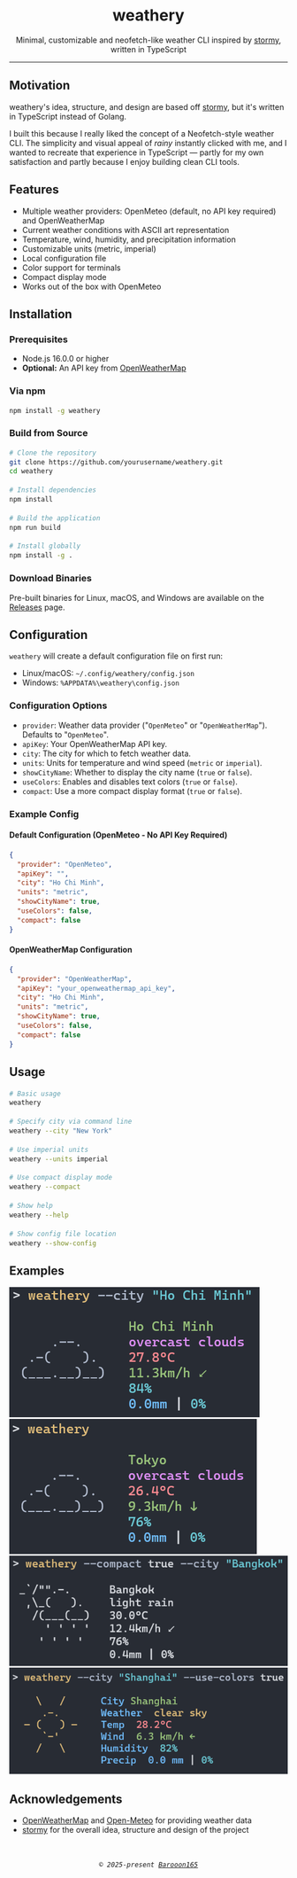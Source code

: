 <h1 align="center">weathery</h1>

<p align="center">
Minimal, customizable and neofetch-like weather CLI inspired by
<a href="https://github.com/ashish0kumar/stormy">stormy</a>, written in TypeScript
</p>

---

## Motivation

weathery's idea, structure, and design are based off
[stormy](https://github.com/ashish0kumar/stormy), but it's written in TypeScript instead of Golang.

I built this because I really liked the concept of a Neofetch-style weather CLI.
The simplicity and visual appeal of _rainy_ instantly clicked with me, and I
wanted to recreate that experience in TypeScript — partly for my own satisfaction and
partly because I enjoy building clean CLI tools.

## Features

- Multiple weather providers: OpenMeteo (default, no API key required) and OpenWeatherMap
- Current weather conditions with ASCII art representation
- Temperature, wind, humidity, and precipitation information
- Customizable units (metric, imperial)
- Local configuration file
- Color support for terminals
- Compact display mode
- Works out of the box with OpenMeteo

## Installation

### Prerequisites

- Node.js 16.0.0 or higher
- **Optional:** An API key from [OpenWeatherMap](https://openweathermap.org/api)

### Via npm

```bash
npm install -g weathery
```

### Build from Source

```bash
# Clone the repository
git clone https://github.com/yourusername/weathery.git
cd weathery

# Install dependencies
npm install

# Build the application
npm run build

# Install globally
npm install -g .
```

### Download Binaries

Pre-built binaries for Linux, macOS, and Windows are available on the [Releases](https://github.com/yourusername/weathery/releases) page.

## Configuration

`weathery` will create a default configuration file on first run:

- Linux/macOS: `~/.config/weathery/config.json`
- Windows: `%APPDATA%\weathery\config.json`

### Configuration Options

- `provider`: Weather data provider ("`OpenMeteo`" or "`OpenWeatherMap`"). Defaults to "`OpenMeteo`".
- `apiKey`: Your OpenWeatherMap API key.
- `city`: The city for which to fetch weather data.
- `units`: Units for temperature and wind speed (`metric` or `imperial`).
- `showCityName`: Whether to display the city name (`true` or `false`).
- `useColors`: Enables and disables text colors (`true` or `false`).
- `compact`: Use a more compact display format (`true` or `false`).

### Example Config

#### Default Configuration (OpenMeteo - No API Key Required)

```json
{
  "provider": "OpenMeteo",
  "apiKey": "",
  "city": "Ho Chi Minh",
  "units": "metric",
  "showCityName": true,
  "useColors": false,
  "compact": false
}
```

#### OpenWeatherMap Configuration

```json
{
  "provider": "OpenWeatherMap",
  "apiKey": "your_openweathermap_api_key",
  "city": "Ho Chi Minh",
  "units": "metric",
  "showCityName": true,
  "useColors": false,
  "compact": false
}
```

## Usage

```bash
# Basic usage
weathery

# Specify city via command line
weathery --city "New York"

# Use imperial units
weathery --units imperial

# Use compact display mode
weathery --compact

# Show help
weathery --help

# Show config file location
weathery --show-config
```

## Examples

![](./assets/1.png)
![](./assets/4.png)
![](./assets/3.png)
![](./assets/2.png)

## Acknowledgements

- [OpenWeatherMap](https://openweathermap.org/) and [Open-Meteo](https://open-meteo.com/) for providing weather data
- [stormy](https://github.com/ashish0kumar/stormy) for the overall idea, structure and design of the project

<br>

<p align="center">
        <i><code>&copy 2025-present <a href="https://github.com/yourusername">Barooon165</a></code></i>
</p>
